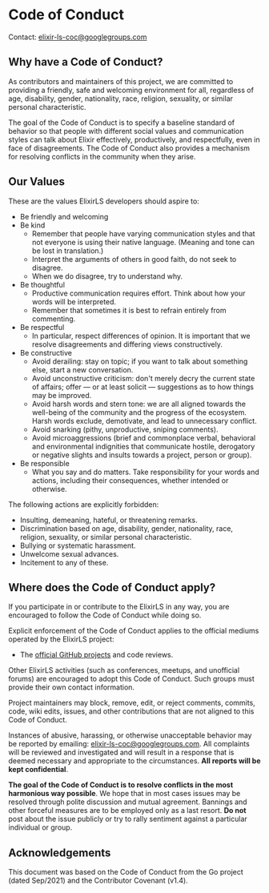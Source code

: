 # Code of Conduct

Contact: elixir-ls-coc@googlegroups.com

## Why have a Code of Conduct?

As contributors and maintainers of this project, we are committed to providing a friendly, safe and welcoming environment for all, regardless of age, disability, gender, nationality, race, religion, sexuality, or similar personal characteristic.

The goal of the Code of Conduct is to specify a baseline standard of behavior so that people with different social values and communication styles can talk about Elixir effectively, productively, and respectfully, even in face of disagreements. The Code of Conduct also provides a mechanism for resolving conflicts in the community when they arise.

## Our Values

These are the values ElixirLS developers should aspire to:

- Be friendly and welcoming
- Be kind
  - Remember that people have varying communication styles and that not everyone is using their native language. (Meaning and tone can be lost in translation.)
  - Interpret the arguments of others in good faith, do not seek to disagree.
  - When we do disagree, try to understand why.
- Be thoughtful
  - Productive communication requires effort. Think about how your words will be interpreted.
  - Remember that sometimes it is best to refrain entirely from commenting.
- Be respectful
  - In particular, respect differences of opinion. It is important that we resolve disagreements and differing views constructively.
- Be constructive
  - Avoid derailing: stay on topic; if you want to talk about something else, start a new conversation.
  - Avoid unconstructive criticism: don't merely decry the current state of affairs; offer — or at least solicit — suggestions as to how things may be improved.
  - Avoid harsh words and stern tone: we are all aligned towards the well-being of the community and the progress of the ecosystem. Harsh words exclude, demotivate, and lead to unnecessary conflict.
  - Avoid snarking (pithy, unproductive, sniping comments).
  - Avoid microaggressions (brief and commonplace verbal, behavioral and environmental indignities that communicate hostile, derogatory or negative slights and insults towards a project, person or group).
- Be responsible
  - What you say and do matters. Take responsibility for your words and actions, including their consequences, whether intended or otherwise.

The following actions are explicitly forbidden:

- Insulting, demeaning, hateful, or threatening remarks.
- Discrimination based on age, disability, gender, nationality, race, religion, sexuality, or similar personal characteristic.
- Bullying or systematic harassment.
- Unwelcome sexual advances.
- Incitement to any of these.

## Where does the Code of Conduct apply?

If you participate in or contribute to the ElixirLS in any way, you are encouraged to follow the Code of Conduct while doing so.

Explicit enforcement of the Code of Conduct applies to the official mediums operated by the ElixirLS project:

- The [official GitHub projects][1] and code reviews.

Other ElixirLS activities (such as conferences, meetups, and unofficial forums) are encouraged to adopt this Code of Conduct. Such groups must provide their own contact information.

Project maintainers may block, remove, edit, or reject comments, commits, code, wiki edits, issues, and other contributions that are not aligned to this Code of Conduct.

Instances of abusive, harassing, or otherwise unacceptable behavior may be reported by emailing: elixir-ls-coc@googlegroups.com. All complaints will be reviewed and investigated and will result in a response that is deemed necessary and appropriate to the circumstances. **All reports will be kept confidential**.

**The goal of the Code of Conduct is to resolve conflicts in the most harmonious way possible**. We hope that in most cases issues may be resolved through polite discussion and mutual agreement. Bannings and other forceful measures are to be employed only as a last resort. **Do not** post about the issue publicly or try to rally sentiment against a particular individual or group.

## Acknowledgements

This document was based on the Code of Conduct from the Go project (dated Sep/2021) and the Contributor Covenant (v1.4).

[1]: https://github.com/elixir-lsp/
